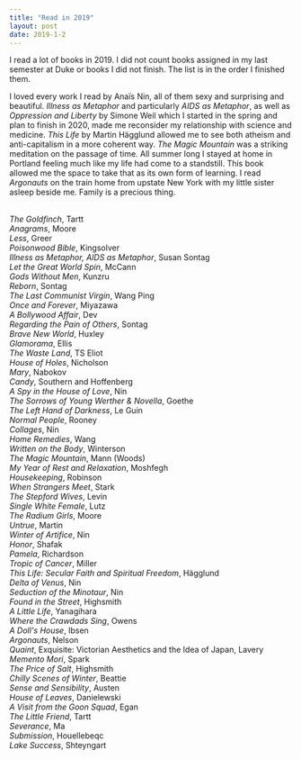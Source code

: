 ```yaml
---
title: "Read in 2019"
layout: post
date: 2019-1-2
---
```

I read a lot of books in 2019. I did not count books assigned in my last semester at Duke or books I did not finish. The list is in the order I finished them.
<p>I loved every work I read by Anaïs Nin, all of them sexy and surprising and beautiful. <i>Illness as Metaphor</i> and particularly <i>AIDS as Metaphor</i>, as well as <i>Oppression and Liberty</i> by Simone Weil which I started in the spring and plan to finish in 2020, made me reconsider my relationship with science and medicine. <i>This Life</i> by Martin Hägglund allowed me to see both atheism and anti-capitalism in a more coherent way.
<i>The Magic Mountain</i> was a striking meditation on the passage of time. All summer long I stayed at home in Portland feeling much like my life had come to a standstill. This book allowed me the space to take that as its own form of learning.  I read <i>Argonauts</i> on the train home from upstate New York with my little sister asleep beside me. Family is a precious thing.
</p>
<br><i>The Goldfinch</i>, Tartt 
<br><i>Anagrams</i>, Moore
<br><i>Less</i>, Greer
<br><i>Poisonwood Bible</i>, Kingsolver
<br><i>Illness as Metaphor, AIDS as Metaphor</i>, Susan Sontag
<br><i>Let the Great World Spin</i>, McCann
<br><i>Gods Without Men</i>, Kunzru
<br><i>Reborn</i>, Sontag
<br><i>The Last Communist Virgin</i>, Wang Ping
<br><i>Once and Forever</i>, Miyazawa
<br><i>A Bollywood Affair</i>, Dev
<br><i>Regarding the Pain of Others</i>, Sontag
<br><i>Brave New World</i>, Huxley
<br><i>Glamorama</i>, Ellis
<br><i>The Waste Land</i>, TS Eliot
<br><i>House of Holes</i>, Nicholson
<br><i>Mary</i>, Nabokov
<br><i>Candy</i>, Southern and Hoffenberg
<br><i>A Spy in the House of Love</i>, Nin
<br><i>The Sorrows of Young Werther & Novella</i>, Goethe
<br><i>The Left Hand of Darkness</i>, Le Guin
<br><i>Normal People</i>, Rooney
<br><i>Collages</i>, Nin
<br><i>Home Remedies</i>, Wang
<br><i>Written on the Body</i>, Winterson
<br><i>The Magic Mountain</i>, Mann (Woods)
<br><i>My Year of Rest and Relaxation</i>, Moshfegh
<br><i>Housekeeping</i>, Robinson
<br><i>When Strangers Meet</i>, Stark
<br><i>The Stepford Wives</i>, Levin
<br><i>Single White Female</i>, Lutz
<br><i>The Radium Girls</i>, Moore
<br><i>Untrue</i>, Martin
<br><i>Winter of Artifice</i>, Nin
<br><i>Honor</i>, Shafak
<br><i>Pamela</i>, Richardson
<br><i>Tropic of Cancer</i>, Miller
<br><i>This Life: Secular Faith and Spiritual Freedom</i>, Hägglund
<br><i>Delta of Venus</i>, Nin
<br><i>Seduction of the Minotaur</i>, Nin
<br><i>Found in the Street</i>, Highsmith
<br><i>A Little Life</i>, Yanagihara
<br><i>Where the Crawdads Sing</i>, Owens
<br><i>A Doll's House</i>, Ibsen
<br><i>Argonauts</i>, Nelson
<br><i>Quaint</i>, Exquisite: Victorian Aesthetics and the Idea of Japan</i>, Lavery
<br><i>Memento Mori</i>, Spark
<br><i>The Price of Salt</i>, Highsmith
<br><i>Chilly Scenes of Winter</i>, Beattie
<br><i>Sense and Sensibility</i>, Austen
<br><i>House of Leaves</i>, Danielewski
<br><i>A Visit from the Goon Squad</i>, Egan
<br><i>The Little Friend</i>, Tartt
<br><i>Severance</i>, Ma
<br><i>Submission</i>, Houellebeqc
<br><i>Lake Success</i>, Shteyngart
